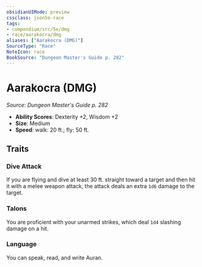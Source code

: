 ```yaml
---
obsidianUIMode: preview
cssclass: json5e-race
tags:
- compendium/src/5e/dmg
- race/aarakocra/dmg
aliases: ["Aarakocra (DMG)"]
SourceType: "Race"
NoteIcon: race
BookSource: "Dungeon Master's Guide p. 282"
---
```

# Aarakocra (DMG)
*Source: Dungeon Master's Guide p. 282*  

- **Ability Scores**: Dexterity +2, Wisdom +2
- **Size**: Medium
- **Speed**: walk: 20 ft.; fly: 50 ft.

## Traits

### Dive Attack

If you are flying and dive at least 30 ft. straight toward a target and then hit it with a melee weapon attack, the attack deals an extra `1d6` damage to the target.

### Talons

You are proficient with your unarmed strikes, which deal `1d4` slashing damage on a hit.

### Language

You can speak, read, and write Auran.